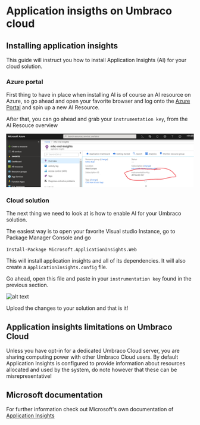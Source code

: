 # Application insigths on Umbraco cloud

## Installing application insights 
This guide will instruct you how to install Application Insights (AI) for your cloud solution.

### Azure portal
First thing to have in place when installing AI is of course an AI resource on Azure, so go ahead and open your favorite browser and log onto the [Azure Portal](https://portal.azure.com) and spin up a new AI Resource.

After that, you can go ahead and grab your `instrumentation key`, from the AI Resouce overview

![alt text](images/01-Instrumentation-key.png "Instrumentation Key")

### Cloud solution
The next thing we need to look at is how to enable AI for your Umbraco solution.

The easiest way is to open your favorite Visual studio Instance, go to Package Manager Console and go

```Install-Package Microsoft.ApplicationInsights.Web ``` 

This will install application insights and all of its dependencies. It will also create a `ApplicationInsights.config` file.

Go ahead, open this file and paste in your `instrumentation key` found in the previous section.

![alt text](images/02-Insert-Instrumentation-Key.png "Insert Instrumentation Key")

Upload the changes to your solution and that is it!

## Application insights limitations on Umbraco Cloud

Unless you have opt-in for a dedicated Umbraco Cloud server, you are sharing computing power with other Umbraco Cloud users. By default Application Insights is configured to provide information about resources allocated and used by the system, do note however that these can be misrepresentative!


## Microsoft documentation

For further information check out Microsoft's own documentation of [Application Insights](https://docs.microsoft.com/en-us/azure/application-insights/app-insights-overview)

